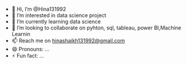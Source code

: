 - 👋 Hi, I’m @Hina131992
- 👀 I’m interested in data science project
- 🌱 I’m currently learning data science
- 💞️ I’m looking to collaborate on pyhton, sql, tableau, power BI,Machine Learnin
- 📫 Reach me on hinashaikh131992@gmail.com
- 😄 Pronouns: ...
- ⚡ Fun fact: ...

<!---
Hina131992/Hina131992 is a ✨ special ✨ repository because its `README.md` (this file) appears on your GitHub profile.
You can click the Preview link to take a look at your changes.
--->
